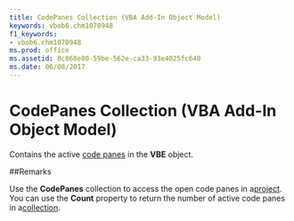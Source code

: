 ```yaml
---
title: CodePanes Collection (VBA Add-In Object Model)
keywords: vbob6.chm1070948
f1_keywords:
- vbob6.chm1070948
ms.prod: office
ms.assetid: 8c868e80-59be-562e-ca33-93e4025fc640
ms.date: 06/08/2017
---
```



# CodePanes Collection (VBA Add-In Object Model)



Contains the active [code panes](../../Glossary/vbe-glossary.md) in the **VBE** object.

##Remarks

Use the  **CodePanes** collection to access the open code panes in a[project](../../Glossary/vbe-glossary.md).
You can use the  **Count** property to return the number of active code panes in a[collection](../../Glossary/vbe-glossary.md).

